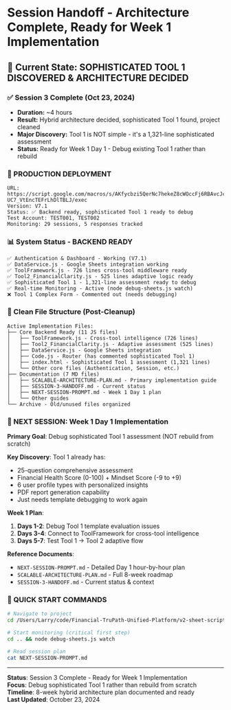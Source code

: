 # Session Handoff - Architecture Complete, Ready for Week 1 Implementation

## 🎉 Current State: SOPHISTICATED TOOL 1 DISCOVERED & ARCHITECTURE DECIDED

### ✅ Session 3 Complete (Oct 23, 2024)
- **Duration:** ~4 hours  
- **Result:** Hybrid architecture decided, sophisticated Tool 1 found, project cleaned
- **Major Discovery:** Tool 1 is NOT simple - it's a 1,321-line sophisticated assessment
- **Status:** Ready for Week 1 Day 1 - Debug existing Tool 1 rather than rebuild

### 🚀 PRODUCTION DEPLOYMENT
```
URL: https://script.google.com/macros/s/AKfycbzi5QerNc7hekeZ8cWOccFj6RBAvcJckDYvqZ3v6CW5rl-UC7_VtEncTEFrLhDlTBLJ/exec
Version: V7.1
Status: ✅ Backend ready, sophisticated Tool 1 ready to debug
Test Account: TEST001, TEST002
Monitoring: 29 sessions, 5 responses tracked
```

### 📊 System Status - BACKEND READY
```
✅ Authentication & Dashboard - Working (V7.1)
✅ DataService.js - Google Sheets integration working
✅ ToolFramework.js - 726 lines cross-tool middleware ready
✅ Tool2_FinancialClarity.js - 525 lines adaptive logic ready
✅ Sophisticated Tool 1 - 1,321-line assessment ready to debug
✅ Real-time Monitoring - Active (node debug-sheets.js watch)
❌ Tool 1 Complex Form - Commented out (needs debugging)
```

### 📁 Clean File Structure (Post-Cleanup)
```
Active Implementation Files:
├── Core Backend Ready (11 JS files)
│   ├── ToolFramework.js - Cross-tool intelligence (726 lines)
│   ├── Tool2_FinancialClarity.js - Adaptive assessment (525 lines)  
│   ├── DataService.js - Google Sheets integration
│   ├── Code.js - Router (has commented sophisticated Tool 1)
│   ├── index.html - Sophisticated Tool 1 assessment (1,321 lines)
│   └── Other core files (Authentication, Session, etc.)
├── Documentation (7 MD files)
│   ├── SCALABLE-ARCHITECTURE-PLAN.md - Primary implementation guide
│   ├── SESSION-3-HANDOFF.md - Current status
│   ├── NEXT-SESSION-PROMPT.md - Week 1 Day 1 plan
│   └── Other guides
└── Archive - Old/unused files organized
```

### 🎯 NEXT SESSION: Week 1 Day 1 Implementation

**Primary Goal**: Debug sophisticated Tool 1 assessment (NOT rebuild from scratch)

**Key Discovery**: Tool 1 already has:
- 25-question comprehensive assessment 
- Financial Health Score (0-100) + Mindset Score (-9 to +9)
- 6 user profile types with personalized insights
- PDF report generation capability
- Just needs template debugging to work again

**Week 1 Plan**:
1. **Days 1-2**: Debug Tool 1 template evaluation issues
2. **Days 3-4**: Connect to ToolFramework for cross-tool intelligence  
3. **Days 5-7**: Test Tool 1 → Tool 2 adaptive flow

**Reference Documents**:
- `NEXT-SESSION-PROMPT.md` - Detailed Day 1 hour-by-hour plan
- `SCALABLE-ARCHITECTURE-PLAN.md` - Full 8-week roadmap
- `SESSION-3-HANDOFF.md` - Current status & context

### 🚀 QUICK START COMMANDS
```bash
# Navigate to project
cd /Users/Larry/code/Financial-TruPath-Unified-Platform/v2-sheet-script

# Start monitoring (critical first step)
cd .. && node debug-sheets.js watch

# Read session plan
cat NEXT-SESSION-PROMPT.md
```

---
**Status**: Session 3 Complete - Ready for Week 1 Implementation  
**Focus**: Debug sophisticated Tool 1 rather than rebuild from scratch  
**Timeline**: 8-week hybrid architecture plan documented and ready  
**Last Updated**: October 23, 2024